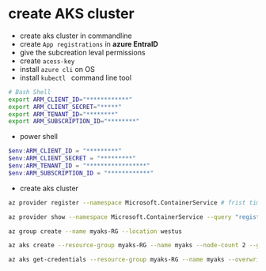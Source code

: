 # create AKS cluster
* create aks cluster in commandline
* create `App registrations` in **azure EntraID** 
* give the subcreation leval permissions
* create `acess-key`
* install `azure cli` on OS
* install `kubectl ` command line tool
```bash
# Bash Shell
export ARM_CLIENT_ID="************"
export ARM_CLIENT_SECRET="*****"
export ARM_TENANT_ID="********"
export ARM_SUBSCRIPTION_ID="********"

```
* power shell
```ps1
$env:ARM_CLIENT_ID = "*********"
$env:ARM_CLIENT_SECRET = "*********"
$env:ARM_TENANT_ID = "*****************"
$env:ARM_SUBSCRIPTION_ID = "************"
```
* create aks cluster 
```sh
az provider register --namespace Microsoft.ContainerService # frist time

az provider show --namespace Microsoft.ContainerService --query "registrationState" # frist time 

az group create --name myaks-RG --location westus

az aks create --resource-group myaks-RG --name myaks --node-count 2 --generate-ssh-keys

az aks get-credentials --resource-group myaks-RG --name myaks --overwrite-existing

```